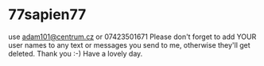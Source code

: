# 77sapien77

use adam101@centrum.cz or
07423501671
Please don't forget to add YOUR user names to any text or messages you send to me, otherwise they'll get deleted.
Thank you :-)
Have a lovely day.
